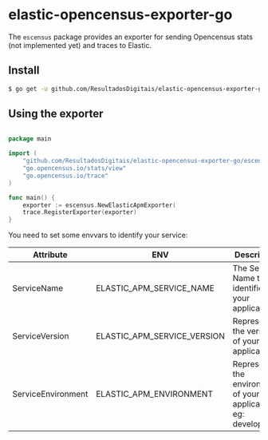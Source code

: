 # elastic-opencensus-exporter-go

The `escensus` package provides an exporter for sending Opencensus stats (not implemented yet) and traces to Elastic.

## Install

```bash
$ go get -u github.com/ResultadosDigitais/elastic-opencensus-exporter-go
```

## Using the exporter

```go

package main

import (
    "github.com/ResultadosDigitais/elastic-opencensus-exporter-go/escensus"
    "go.opencensus.io/stats/view"
    "go.opencensus.io/trace"
)

func main() {
    exporter := escensus.NewElasticApmExporter(
    trace.RegisterExporter(exporter)
}
```

You need to set some envvars to identify your service:

| Attribute          | ENV                         | Description                                                     |
|--------------------|-----------------------------|-----------------------------------------------------------------|
| ServiceName        | ELASTIC_APM_SERVICE_NAME    | The Service Name that identifies your application               |
| ServiceVersion     | ELASTIC_APM_SERVICE_VERSION | Represents the version of your application                      |
| ServiceEnvironment | ELASTIC_APM_ENVIRONMENT     | Represents the environment of your application. eg: development |
